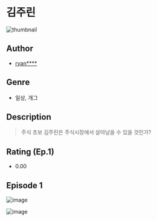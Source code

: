 # 김주린
![thumbnail](https://image-comic.pstatic.net/user_contents_data/challenge_comic/2023/05/25/348373/upload_3616500873676601697_480x623.jpeg)

## Author
- [ryan****](https://comic.naver.com/artistTitle?id=348373)

## Genre
- 일상, 개그

## Description
> 주식 초보 김주린은 주식시장에서 살아남을 수 있을 것인가?


## Rating (Ep.1)
- 0.00

## Episode 1
![image](https://image-comic.pstatic.net/user_contents_data/challenge_comic/2023/05/25/348373/upload_4121182023784227381.jpeg)

![image](https://image-comic.pstatic.net/user_contents_data/challenge_comic/2023/05/25/348373/upload_7291718549435201125.jpeg)
